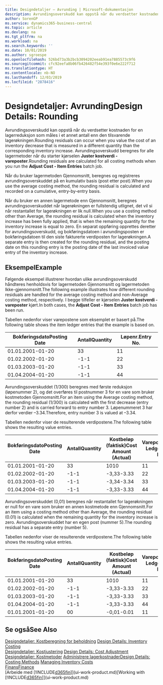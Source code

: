 ```yaml
---
title: Designdetaljer – Avrunding | Microsoft-dokumentasjon
description: Avrundingsoverskudd kan oppstå når du verdsetter kostnaden for en lagerreduksjon som måles i et annet antall enn den tilsvarende lagerøkningen. Avrundingsoverskudd beregnes for alle lagermetoder når du starter kjørselen **Juster kostverdi - vareposter**.
author: SorenGP
ms.service: dynamics365-business-central
ms.topic: article
ms.devlang: na
ms.tgt_pltfrm: na
ms.workload: na
ms.search.keywords: ''
ms.date: 10/01/2019
ms.author: sgroespe
ms.openlocfilehash: 526bd73a3b2bcb3094202eeab91ea7885573c9f6
ms.sourcegitcommit: cfc92eefa8b06fb426482f54e393f0e6e222f712
ms.translationtype: HT
ms.contentlocale: nb-NO
ms.lasthandoff: 12/03/2019
ms.locfileid: "2878416"
---
```

# <a name="design-details-rounding"></a><span data-ttu-id="c33c6-104">Designdetaljer: Avrunding</span><span class="sxs-lookup"><span data-stu-id="c33c6-104">Design Details: Rounding</span></span>
<span data-ttu-id="c33c6-105">Avrundingsoverskudd kan oppstå når du verdsetter kostnaden for en lagerreduksjon som måles i et annet antall enn den tilsvarende lagerøkningen.</span><span class="sxs-lookup"><span data-stu-id="c33c6-105">Rounding residuals can occur when you value the cost of an inventory decrease that is measured in a different quantity than the corresponding inventory increase.</span></span> <span data-ttu-id="c33c6-106">Avrundingsoverskudd beregnes for alle lagermetoder når du starter kjørselen **Juster kostverdi - vareposter**.</span><span class="sxs-lookup"><span data-stu-id="c33c6-106">Rounding residuals are calculated for all costing methods when you run the **Adjust Cost - Item Entries** batch job.</span></span>  

 <span data-ttu-id="c33c6-107">Når du bruker lagermetoden Gjennomsnitt, beregnes og registreres avrundingsoverskuddet på en kumulativ basis (post etter post).</span><span class="sxs-lookup"><span data-stu-id="c33c6-107">When you use the average costing method, the rounding residual is calculated and recorded on a cumulative, entry-by-entry basis.</span></span>  

 <span data-ttu-id="c33c6-108">Når du bruker en annen lagermetode enn Gjennomsnitt, beregnes avrundingsoverskuddet når lagerøkningen er fullstendig utlignet, det vil si når restantallet for lagerøkningen er lik null.</span><span class="sxs-lookup"><span data-stu-id="c33c6-108">When you use a costing method other than Average, the rounding residual is calculated when the inventory increase has been fully applied, that is when the remaining quantity for the inventory increase is equal to zero.</span></span> <span data-ttu-id="c33c6-109">En separat oppføring opprettes deretter for avrundingsoverskudd, og bokføringsdatoen i avrundingsposten er bokføringsdatoen til den siste fakturerte verdiposten for lagerøkningen.</span><span class="sxs-lookup"><span data-stu-id="c33c6-109">A separate entry is then created for the rounding residual, and the posting date on this rounding entry is the posting date of the last invoiced value entry of the inventory increase.</span></span>  

## <a name="example"></a><span data-ttu-id="c33c6-110">Eksempel</span><span class="sxs-lookup"><span data-stu-id="c33c6-110">Example</span></span>  
 <span data-ttu-id="c33c6-111">Følgende eksempel illustrerer hvordan ulike avrundingsoverskudd håndteres henholdsvis for lagermetoden Gjennomsnitt og lagermetoden Ikke-gjennomsnitt.</span><span class="sxs-lookup"><span data-stu-id="c33c6-111">The following example illustrates how different rounding residuals are handled for the average costing method and non-Average costing method, respectively.</span></span> <span data-ttu-id="c33c6-112">I begge tilfeller er kjørselen **Juster kostverdi - vareposter** kjørt.</span><span class="sxs-lookup"><span data-stu-id="c33c6-112">In both cases, the **Adjust Cost - Item Entries** batch job has been run.</span></span>  

 <span data-ttu-id="c33c6-113">Tabellen nedenfor viser varepostene som eksemplet er basert på.</span><span class="sxs-lookup"><span data-stu-id="c33c6-113">The following table shows the item ledger entries that the example is based on.</span></span>  

|<span data-ttu-id="c33c6-114">Bokføringsdato</span><span class="sxs-lookup"><span data-stu-id="c33c6-114">Posting Date</span></span>|<span data-ttu-id="c33c6-115">Antall</span><span class="sxs-lookup"><span data-stu-id="c33c6-115">Quantity</span></span>|<span data-ttu-id="c33c6-116">Løpenr.</span><span class="sxs-lookup"><span data-stu-id="c33c6-116">Entry No.</span></span>|  
|------------------|--------------|---------------|  
|<span data-ttu-id="c33c6-117">01.01.20</span><span class="sxs-lookup"><span data-stu-id="c33c6-117">01-01-20</span></span>|<span data-ttu-id="c33c6-118">3</span><span class="sxs-lookup"><span data-stu-id="c33c6-118">3</span></span>|<span data-ttu-id="c33c6-119">1</span><span class="sxs-lookup"><span data-stu-id="c33c6-119">1</span></span>|  
|<span data-ttu-id="c33c6-120">01.02.20</span><span class="sxs-lookup"><span data-stu-id="c33c6-120">02-01-20</span></span>|<span data-ttu-id="c33c6-121">-1</span><span class="sxs-lookup"><span data-stu-id="c33c6-121">-1</span></span>|<span data-ttu-id="c33c6-122">2</span><span class="sxs-lookup"><span data-stu-id="c33c6-122">2</span></span>|  
|<span data-ttu-id="c33c6-123">01.03.20</span><span class="sxs-lookup"><span data-stu-id="c33c6-123">03-01-20</span></span>|<span data-ttu-id="c33c6-124">-1</span><span class="sxs-lookup"><span data-stu-id="c33c6-124">-1</span></span>|<span data-ttu-id="c33c6-125">3</span><span class="sxs-lookup"><span data-stu-id="c33c6-125">3</span></span>|  
|<span data-ttu-id="c33c6-126">01.04.20</span><span class="sxs-lookup"><span data-stu-id="c33c6-126">04-01-20</span></span>|<span data-ttu-id="c33c6-127">-1</span><span class="sxs-lookup"><span data-stu-id="c33c6-127">-1</span></span>|<span data-ttu-id="c33c6-128">4</span><span class="sxs-lookup"><span data-stu-id="c33c6-128">4</span></span>|  

 <span data-ttu-id="c33c6-129">Avrundingsoverskuddet (1/300) beregnes med første reduksjon (løpenummer 2), og det overføres til postnummer 3 for en vare som bruker kostmetoden Gjennomsnitt.</span><span class="sxs-lookup"><span data-stu-id="c33c6-129">For an item using the Average costing method, the rounding residual (1/300) is calculated with the first decrease (entry number 2) and is carried forward to entry number 3.</span></span> <span data-ttu-id="c33c6-130">Løpenummeret 3 har derfor verdier –3.34.</span><span class="sxs-lookup"><span data-stu-id="c33c6-130">Therefore, entry number 3 is valued at –3.34.</span></span>  

 <span data-ttu-id="c33c6-131">Tabellen nedenfor viser de resulterende verdipostene.</span><span class="sxs-lookup"><span data-stu-id="c33c6-131">The following table shows the resulting value entries.</span></span>  

|<span data-ttu-id="c33c6-132">Bokføringsdato</span><span class="sxs-lookup"><span data-stu-id="c33c6-132">Posting Date</span></span>|<span data-ttu-id="c33c6-133">Antall</span><span class="sxs-lookup"><span data-stu-id="c33c6-133">Quantity</span></span>|<span data-ttu-id="c33c6-134">Kostbeløp (faktisk)</span><span class="sxs-lookup"><span data-stu-id="c33c6-134">Cost Amount (Actual)</span></span>|<span data-ttu-id="c33c6-135">Varepostnr.</span><span class="sxs-lookup"><span data-stu-id="c33c6-135">Item Ledger Entry No.</span></span>|<span data-ttu-id="c33c6-136">Løpenr.</span><span class="sxs-lookup"><span data-stu-id="c33c6-136">Entry No.</span></span>|  
|------------------|--------------|----------------------------|---------------------------|---------------|  
|<span data-ttu-id="c33c6-137">01.01.20</span><span class="sxs-lookup"><span data-stu-id="c33c6-137">01-01-20</span></span>|<span data-ttu-id="c33c6-138">3</span><span class="sxs-lookup"><span data-stu-id="c33c6-138">3</span></span>|<span data-ttu-id="c33c6-139">10</span><span class="sxs-lookup"><span data-stu-id="c33c6-139">10</span></span>|<span data-ttu-id="c33c6-140">1</span><span class="sxs-lookup"><span data-stu-id="c33c6-140">1</span></span>|<span data-ttu-id="c33c6-141">1</span><span class="sxs-lookup"><span data-stu-id="c33c6-141">1</span></span>|  
|<span data-ttu-id="c33c6-142">01.02.20</span><span class="sxs-lookup"><span data-stu-id="c33c6-142">02-01-20</span></span>|<span data-ttu-id="c33c6-143">-1</span><span class="sxs-lookup"><span data-stu-id="c33c6-143">-1</span></span>|<span data-ttu-id="c33c6-144">-3,33</span><span class="sxs-lookup"><span data-stu-id="c33c6-144">-3.33</span></span>|<span data-ttu-id="c33c6-145">2</span><span class="sxs-lookup"><span data-stu-id="c33c6-145">2</span></span>|<span data-ttu-id="c33c6-146">2</span><span class="sxs-lookup"><span data-stu-id="c33c6-146">2</span></span>|  
|<span data-ttu-id="c33c6-147">01.03.20</span><span class="sxs-lookup"><span data-stu-id="c33c6-147">03-01-20</span></span>|<span data-ttu-id="c33c6-148">-1</span><span class="sxs-lookup"><span data-stu-id="c33c6-148">-1</span></span>|<span data-ttu-id="c33c6-149">-3,34</span><span class="sxs-lookup"><span data-stu-id="c33c6-149">-3.34</span></span>|<span data-ttu-id="c33c6-150">3</span><span class="sxs-lookup"><span data-stu-id="c33c6-150">3</span></span>|<span data-ttu-id="c33c6-151">3</span><span class="sxs-lookup"><span data-stu-id="c33c6-151">3</span></span>|  
|<span data-ttu-id="c33c6-152">01.04.20</span><span class="sxs-lookup"><span data-stu-id="c33c6-152">04-01-20</span></span>|<span data-ttu-id="c33c6-153">-1</span><span class="sxs-lookup"><span data-stu-id="c33c6-153">-1</span></span>|<span data-ttu-id="c33c6-154">-3,33</span><span class="sxs-lookup"><span data-stu-id="c33c6-154">-3.33</span></span>|<span data-ttu-id="c33c6-155">4</span><span class="sxs-lookup"><span data-stu-id="c33c6-155">4</span></span>|<span data-ttu-id="c33c6-156">4</span><span class="sxs-lookup"><span data-stu-id="c33c6-156">4</span></span>|  

 <span data-ttu-id="c33c6-157">Avrundingsoverskuddet (0,01) beregnes når restantallet for lagerøkningen er null for en vare som bruker en annen kostmetode enn Gjennomsnitt.</span><span class="sxs-lookup"><span data-stu-id="c33c6-157">For an item using a costing method other than Average, the rounding residual (0.01) is calculated when the remaining quantity for the inventory increase is zero.</span></span> <span data-ttu-id="c33c6-158">Avrundingsoverskuddet har en egen post (nummer 5).</span><span class="sxs-lookup"><span data-stu-id="c33c6-158">The rounding residual has a separate entry (number 5).</span></span>  

 <span data-ttu-id="c33c6-159">Tabellen nedenfor viser de resulterende verdipostene.</span><span class="sxs-lookup"><span data-stu-id="c33c6-159">The following table shows the resulting value entries.</span></span>  

|<span data-ttu-id="c33c6-160">Bokføringsdato</span><span class="sxs-lookup"><span data-stu-id="c33c6-160">Posting Date</span></span>|<span data-ttu-id="c33c6-161">Antall</span><span class="sxs-lookup"><span data-stu-id="c33c6-161">Quantity</span></span>|<span data-ttu-id="c33c6-162">Kostbeløp (faktisk)</span><span class="sxs-lookup"><span data-stu-id="c33c6-162">Cost Amount (Actual)</span></span>|<span data-ttu-id="c33c6-163">Varepostnr.</span><span class="sxs-lookup"><span data-stu-id="c33c6-163">Item Ledger Entry No.</span></span>|<span data-ttu-id="c33c6-164">Løpenr.</span><span class="sxs-lookup"><span data-stu-id="c33c6-164">Entry No.</span></span>|  
|------------------|--------------|----------------------------|---------------------------|---------------|  
|<span data-ttu-id="c33c6-165">01.01.20</span><span class="sxs-lookup"><span data-stu-id="c33c6-165">01-01-20</span></span>|<span data-ttu-id="c33c6-166">3</span><span class="sxs-lookup"><span data-stu-id="c33c6-166">3</span></span>|<span data-ttu-id="c33c6-167">10</span><span class="sxs-lookup"><span data-stu-id="c33c6-167">10</span></span>|<span data-ttu-id="c33c6-168">1</span><span class="sxs-lookup"><span data-stu-id="c33c6-168">1</span></span>|<span data-ttu-id="c33c6-169">1</span><span class="sxs-lookup"><span data-stu-id="c33c6-169">1</span></span>|  
|<span data-ttu-id="c33c6-170">01.02.20</span><span class="sxs-lookup"><span data-stu-id="c33c6-170">02-01-20</span></span>|<span data-ttu-id="c33c6-171">-1</span><span class="sxs-lookup"><span data-stu-id="c33c6-171">-1</span></span>|<span data-ttu-id="c33c6-172">-3,33</span><span class="sxs-lookup"><span data-stu-id="c33c6-172">-3.33</span></span>|<span data-ttu-id="c33c6-173">2</span><span class="sxs-lookup"><span data-stu-id="c33c6-173">2</span></span>|<span data-ttu-id="c33c6-174">2</span><span class="sxs-lookup"><span data-stu-id="c33c6-174">2</span></span>|  
|<span data-ttu-id="c33c6-175">01.03.20</span><span class="sxs-lookup"><span data-stu-id="c33c6-175">03-01-20</span></span>|<span data-ttu-id="c33c6-176">-1</span><span class="sxs-lookup"><span data-stu-id="c33c6-176">-1</span></span>|<span data-ttu-id="c33c6-177">-3,33</span><span class="sxs-lookup"><span data-stu-id="c33c6-177">-3.33</span></span>|<span data-ttu-id="c33c6-178">3</span><span class="sxs-lookup"><span data-stu-id="c33c6-178">3</span></span>|<span data-ttu-id="c33c6-179">3</span><span class="sxs-lookup"><span data-stu-id="c33c6-179">3</span></span>|  
|<span data-ttu-id="c33c6-180">01.04.20</span><span class="sxs-lookup"><span data-stu-id="c33c6-180">04-01-20</span></span>|<span data-ttu-id="c33c6-181">-1</span><span class="sxs-lookup"><span data-stu-id="c33c6-181">-1</span></span>|<span data-ttu-id="c33c6-182">-3,33</span><span class="sxs-lookup"><span data-stu-id="c33c6-182">-3.33</span></span>|<span data-ttu-id="c33c6-183">4</span><span class="sxs-lookup"><span data-stu-id="c33c6-183">4</span></span>|<span data-ttu-id="c33c6-184">4</span><span class="sxs-lookup"><span data-stu-id="c33c6-184">4</span></span>|  
|<span data-ttu-id="c33c6-185">01.01.20</span><span class="sxs-lookup"><span data-stu-id="c33c6-185">01-01-20</span></span>|<span data-ttu-id="c33c6-186">0</span><span class="sxs-lookup"><span data-stu-id="c33c6-186">0</span></span>|<span data-ttu-id="c33c6-187">-0,01</span><span class="sxs-lookup"><span data-stu-id="c33c6-187">-0.01</span></span>|<span data-ttu-id="c33c6-188">1</span><span class="sxs-lookup"><span data-stu-id="c33c6-188">1</span></span>|<span data-ttu-id="c33c6-189">5</span><span class="sxs-lookup"><span data-stu-id="c33c6-189">5</span></span>|  

## <a name="see-also"></a><span data-ttu-id="c33c6-190">Se også</span><span class="sxs-lookup"><span data-stu-id="c33c6-190">See Also</span></span>  
 <span data-ttu-id="c33c6-191">[Designdetaljer: Kostberegning for beholdning](design-details-inventory-costing.md) </span><span class="sxs-lookup"><span data-stu-id="c33c6-191">[Design Details: Inventory Costing](design-details-inventory-costing.md) </span></span>  
 <span data-ttu-id="c33c6-192">[Designdetaljer: Kostjustering](design-details-cost-adjustment.md) </span><span class="sxs-lookup"><span data-stu-id="c33c6-192">[Design Details: Cost Adjustment](design-details-cost-adjustment.md) </span></span>  
 <span data-ttu-id="c33c6-193">[Designdetaljer: Kostmetoder](design-details-costing-methods.md) [Administrere lagerkostnader](finance-manage-inventory-costs.md)</span><span class="sxs-lookup"><span data-stu-id="c33c6-193">[Design Details: Costing Methods](design-details-costing-methods.md) [Managing Inventory Costs](finance-manage-inventory-costs.md)</span></span>  
 [<span data-ttu-id="c33c6-194">Finans</span><span class="sxs-lookup"><span data-stu-id="c33c6-194">Finance</span></span>](finance.md)  
 <span data-ttu-id="c33c6-195">[Arbeide med [!INCLUDE[d365fin](includes/d365fin_md.md)]](ui-work-product.md)</span><span class="sxs-lookup"><span data-stu-id="c33c6-195">[Working with [!INCLUDE[d365fin](includes/d365fin_md.md)]](ui-work-product.md)</span></span>
